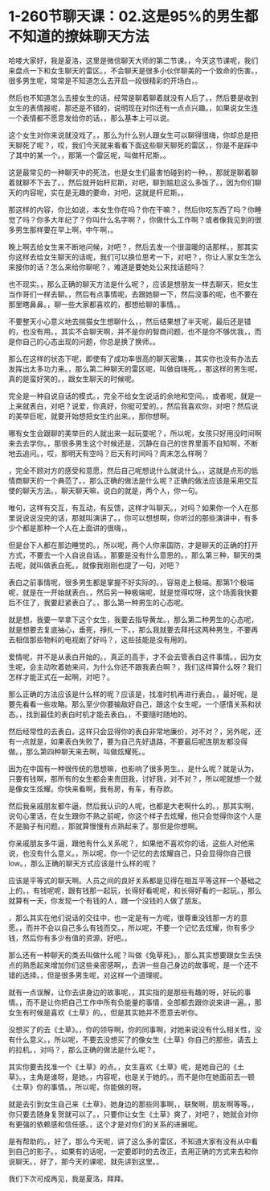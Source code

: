 # 1-260节聊天课：02.这是95%的男生都不知道的撩妹聊天方法

哈喽大家好，我是夏洛，这里是微信聊天大师的第二节课。，今天这节课呢，我们来盘点一下和女生聊天的雷区。，不会聊天是很多小伙伴聊美的一个致命的伤害。，很多男生呢，常常是不知道怎么去开启一段很精彩的开场白，。

然后也不知道怎么去接女生的话，经常是聊着聊着就没有人后了。，然后要是收到女生的表情报呢，那还是不错的，说明现在对你还有一点点兴趣。，如果说女生连一个表情都不愿意发给你的话，，那么基本上可以说。

这个女生对你来说就没戏了。，那么为什么别人跟女生可以聊得很嗨，你却总是把天聊死了呢？，哎，我们今天就来看看下面这些聊天聊死的雷区，，你是不是踩中了其中的某一个。，那第一个雷区呢，叫做杆尼斯。。

这是最常见的一种聊天中的死法，也是女生们最害怕碰到的一种。，那就是聊着聊着就聊不下去了。，然后就开始杆尼斯，对吧，聊到尴尬这么多饭了。，因为你们聊天的内容呢，实在是无趣的要命，对吧，这就是杆尼斯。。

那这样的内容，你比如说，本女生你在吗？你在干嘛？，然后你吃东西了吗？你睡觉了吗？你多大年纪了？你叫什么名字啊？，你做什么工作啊？或者像我见到的很多男生那样要在早上啊，中午啊，。

晚上啊去给女生来不断地问候，对吧？，然后去发一个很温暖的话那样。，那其实你这样去给女生聊天的话呢，我们可以换位思考一下，对吧？，你让人家女生怎么来接你的话？怎么来给你聊呢？，难道是要她处公来找话题吗？

也不现实。，那么正确的聊天方法是什么呢？，应该是想朋友一样去聊天，把女生当作哥们一样去聊。，然后有点事情呢，去跟她聊一下，然后没事的呢，也不要在那里瞎鼻鼻。，聊一些大家都喜欢的，都想给聊的事情。。

不要整天小心意义地去揣猫女生想聊什么，，然后结果想了半天呢，最后还是错的，也没有用。，其实不会聊天啊，并不是你的智商问题，也不是你不够优我，，而是你自己的心态出现的问题，你总是换了换师。。

那么在这样的状态下呢，即使有了成功率很高的聊天密集，，其实你也没有办法去发挥出太多功力来。，那么第二种聊天的雷区呢，叫做自嗨死。，那这样的男生呢，真的是蛮好笑的。，跟女生聊天的时候呢。

完全是一种自说自话的模式。，完全不给女生说话的余地和空间。，或者呢，就是一上来就表白，对吧？说爱，你真好，你挺可爱的。，然后我喜欢你，对吧？然后说的美举巨呢，就要开始想把女生约出来。，那你想啊。

哪有女生会跟聊的美举巨的人就出来一起玩耍呢？，所以呢，女孩只好用没时间啊来去去学你。，那很多男生这个时候还是，沉静在自己的世界里面不自知啊，不断地去追问。，哎，那明天有空吗？后天有时间吗？周末怎么样啊？

，完全不顾对方的感受和意愿，然后自己呢想说什么就说什么。，这就是点形的低情商聊天的一个典范了。，那么正确的做法是什么呢？正确的做法应该是采用交互使的聊天方法。，聊天聊天嘛，说白的就是，两个人，你一句。

唯句，这样有交互，有互动，有反馈，这样才叫聊天。，对吗？如果你一个人在那里说说说没完的话，那就叫演讲了。，你可以想想啊，你听过的那些演讲中，有多少个都是那种一个人在上面讲的很嗨，。

但是台下人都在那边睡觉的。，所以呢，两个人你来国防，才是聊天的正确的打开方式，不要去一个人自说自话。，那要是没有什么意思的。，那么第三种，聊天的类去呢，就叫做表白死。，就像我刚刚也提了一句，对吧？

表白之前事情呢，很多男生都是掌握不好实际的。，容易走上极端。那第1个极端呢，就是在一开始就表白。，然后另一种极端呢，就是觉得哎呀，这个场面我快要后不住了，我要赶紧表白了。，那么第一种男生的心态呢。

就是想，我要一举拿下这个女生，我要去指导黄龙。，那么第二种男生的心态呢，就是想要去复底抽心，垂死，掙扎一下。，那么我就要去拜托这两种男生，不要再去相信那些物料的电视剧了好吗？，这些技能是没有用的。

爱情呢，并不是从表白开始的。，真正的高手，才不会去管表白这件事情。，因为女生呢，会主动吹着她来问，为什么你还不跟我表白啊？，我们这样算什么呀？我们怎样才能正式在一起啊，对吧？。

那么正确的方法应该是什么样的呢？应该是，找准时机再进行表白。，最好呢，是要先看看一些攻略。那么至少你要输敌好自己，跟这个女生呢，一个感情关系和状态。，找到最佳的表白时机才能去表白。，不要隨时随地的。

然后经常性的去表白。这样只会显得你的表白非常地廉价，对不对？，另外呢，还有一点就是，如果表白失败了，要为自己先好退路，不要最后呢连朋友都没得做。，那么第四种聊天来去啊，叫做炫耀死。。

因为在中国有一种很传统的思想嘛，也影响了很多男生。，是什么呢？就是认为，只要有钱啊，那所有的女生都会来贵田我，讨好我，对不对？，所以呢就想一个就是像女生炫耀。你快来看啊，我有房，有车，有存款。

然后我亲戚朋友都牛逼，然后我认识的人呢，也都是大老啊什么的。，那其实啊，说句心里话，在女生跟你不熟之前呢，你这个样子去炫耀，他只会觉得你这个人是不是脑子有问题。，那就算慢慢有点熟起来了。那但是你想啊。

你亲戚朋友多牛逼，跟他有什么关系呢？，如果他不喜欢你的话，这些人对他来说，也没有什么意义。，所以呢，你一个记忆的去炫耀自己，只会显得你自己很 low。，那么正确的聊天方式应该是什么样的呢？

应该是平等式的聊天啊。人员之间的良好关系都是见得在相互平等这样一个基础之上的。，有钱呢呢，跟有钱那一起玩，长得好看呢呢，和长得好看的一起玩。，那么就算有一天，你发现一个有钱的人，跟一个没钱的人做了朋友。

，那么其实在他们说话的交往中，也一定是有一方呢，很尊重没钱那一方的意愿。，而并不会以自己多么有钱而交。，所以呢，不要一个记忆去炫耀，你有多少钱，然后你有多少有值的资源，好吧。。

那么还有一种聊天的类去叫做什么呢？叫做《兔草死》。，那么其实想要跟女生去快点的熟悉起来增加你们这些亲密感啊，，去讲一些自己身边的故事呢，是一个还不错的选择。，但是很多男生呢，对这样一个道理呢。

就有一点误解，让你去讲身边的故事呢，，其实指的是那些有趣的呀，好玩的事情。，而不是让你把自己工作中所有负能量的事情，全部都去跟你说来讲一遍。，那女生有时候是喜欢《土草》的。，但是其实她并不愿意去听你。

没想买了的去《土草》。，你的领导啊，你的同事啊，对她来说没有什么相关性，没有什么意义。，所以呢，不要去没想买了的像女生《土草》你自己的那些，请去上的拉机。，对吗？，那么正确的做法是什么呢？。

其实你要去找准一个《土草》的点。，女生喜欢《土草》呢，是她自己的《土草》。，主角是谁呀，是她。，内容呢，也是关于她的。，而不是你在她面前去一顿《土草》你的事情。，所以呢，你能做的呀。

就是去引到女生自己来《土草》，她身边的那些同事啊，，联聚啊，朋友啊等等。，你只要去随身复贺就可以了。，只要你让女生《土草》爽了，对吧？，她就会对你有更强的依赖感和信任感。，这个才是对你们的关系的进展呢。

是有帮助的。，好了，那么今天呢，讲了这么多的雷区，不知道大家有没有从中看到自己的影子。，如果有的话呢，一定要即时的去改正，去用正确的方式来去和你说聊天。，好了，那今天的课呢，就先讲到这里。。

我们下次可成再见，我是夏洛，拜拜。